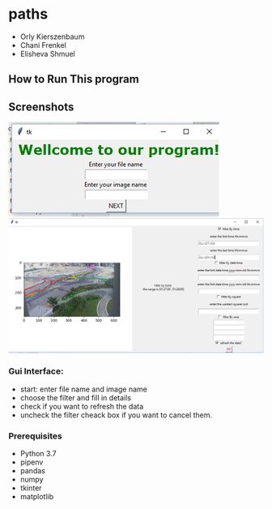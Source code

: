 # paths 

* Orly Kierszenbaum
* Chani Frenkel
* Elisheva Shmuel

## How to Run This program

## Screenshots 

![SCREESHOT DECSRIPTION](screen/wellcome.png)
![SCREESHOT DECSRIPTION](screen/second.png)

### Gui Interface:

* start: enter file name and image name
* choose the filter and fill in details
* check if you want to refresh the data
* uncheck the filter cheack box if you want to cancel them.

### Prerequisites
* Python 3.7
* pipenv
* pandas
* numpy
* tkinter
* matplotlib

